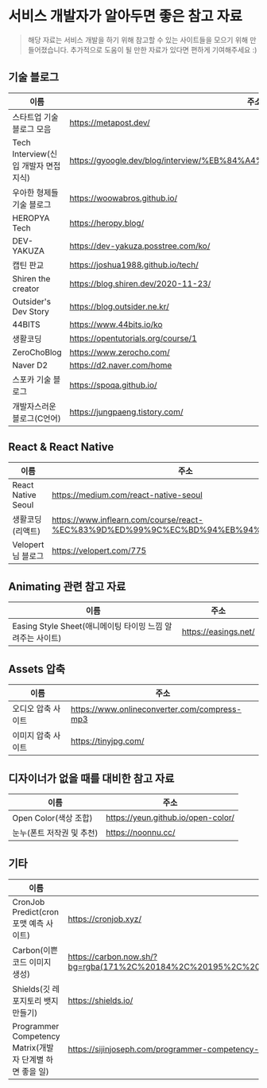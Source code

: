 # 서비스 개발자가 알아두면 좋은 참고 자료

> 해당 자료는 서비스 개발을 하기 위해 참고할 수 있는 사이트들을 모으기 위해 만들어졌습니다.
> 추가적으로 도움이 될 만한 자료가 있다면 편하게 기여해주세요 :)

## 기술 블로그

| 이름                                  | 주소                                                                         |
| ------------------------------------- | ---------------------------------------------------------------------------- |
| 스타트업 기술 블로그 모음             | https://metapost.dev/                                                        |
| Tech Interview(신입 개발자 면접 지식) | https://gyoogle.dev/blog/interview/%EB%84%A4%ED%8A%B8%EC%9B%8C%ED%81%AC.html |
| 우아한 형제들 기술 블로그             | https://woowabros.github.io/                                                 |
| HEROPYA Tech                          | https://heropy.blog/                                                         |
| DEV-YAKUZA                            | https://dev-yakuza.posstree.com/ko/                                          |
| 캡틴 판교                             | https://joshua1988.github.io/tech/                                           |
| Shiren the creator                    | https://blog.shiren.dev/2020-11-23/                                          |
| Outsider's Dev Story                  | https://blog.outsider.ne.kr/                                                 |
| 44BITS                                | https://www.44bits.io/ko                                                     |
| 생활코딩                              | https://opentutorials.org/course/1                                           |
| ZeroChoBlog                           | https://www.zerocho.com/                                                     |
| Naver D2                              | https://d2.naver.com/home                                                    |
| 스포카 기술 블로그                    | https://spoqa.github.io/                                                     |
| 개발자스러운 블로그(C언어)            | https://jungpaeng.tistory.com/                                               |

## React & React Native

| 이름               | 주소                                                                                   |
| ------------------ | -------------------------------------------------------------------------------------- |
| React Native Seoul | https://medium.com/react-native-seoul                                                  |
| 생활코딩(리액트)   | https://www.inflearn.com/course/react-%EC%83%9D%ED%99%9C%EC%BD%94%EB%94%A9#description |
| Velopert님 블로그  | https://velopert.com/775                                                               |

## Animating 관련 참고 자료

| 이름                                                       | 주소                 |
| ---------------------------------------------------------- | -------------------- |
| Easing Style Sheet(애니메이팅 타이밍 느낌 알려주는 사이트) | https://easings.net/ |

## Assets 압축

| 이름               | 주소                                         |
| ------------------ | -------------------------------------------- |
| 오디오 압축 사이트 | https://www.onlineconverter.com/compress-mp3 |
| 이미지 압축 사이트 | https://tinyjpg.com/                         |

## 디자이너가 없을 때를 대비한 참고 자료

| 이름                      | 주소                               |
| ------------------------- | ---------------------------------- |
| Open Color(색상 조합)     | https://yeun.github.io/open-color/ |
| 눈누(폰트 저작권 및 추천) | https://noonnu.cc/                 |

## 기타

| 이름                                                     | 주소                                                                                                                                                                                                                    |
| -------------------------------------------------------- | ----------------------------------------------------------------------------------------------------------------------------------------------------------------------------------------------------------------------- |
| CronJob Predict(cron 포맷 예측 사이트)                   | https://cronjob.xyz/                                                                                                                                                                                                    |
| Carbon(이쁜 코드 이미지 생성)                            | https://carbon.now.sh/?bg=rgba(171%2C%20184%2C%20195%2C%201)&t=hopscotch&wt=none&l=auto&ds=true&dsyoff=20px&dsblur=68px&wc=true&wa=true&pv=56px&ph=56px&ln=false&fl=1&fm=Hack&fs=14px&lh=133%25&si=false&es=2x&wm=false |
| Shields(깃 레포지토리 뱃지 만들기)                       | https://shields.io/                                                                                                                                                                                                     |
| Programmer Competency Matrix(개발자 단계별 하면 좋을 일) | https://sijinjoseph.com/programmer-competency-matrix/                                                                                                                                                                   |
